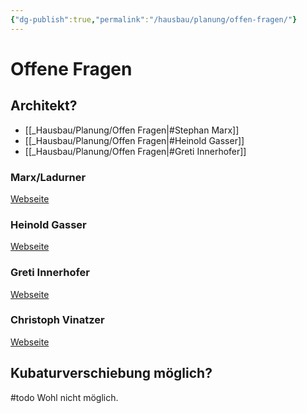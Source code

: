 ```yaml
---
{"dg-publish":true,"permalink":"/hausbau/planung/offen-fragen/"}
---
```


# Offene Fragen

## Architekt?
- [[_Hausbau/Planung/Offen Fragen|#Stephan Marx]]
- [[_Hausbau/Planung/Offen Fragen|#Heinold Gasser]]
- [[_Hausbau/Planung/Offen Fragen|#Greti Innerhofer]]

### Marx/Ladurner
[Webseite](https://www.marx-ladurner.com/)

### Heinold Gasser
[Webseite](http://www.heinoldgasser.com/)

### Greti Innerhofer
[Webseite](http://www.architekt-innerhofer.it/)

### Christoph Vinatzer
[Webseite](https://www.arch-vinatzer.com/)

## Kubaturverschiebung möglich?
#todo
Wohl nicht möglich.